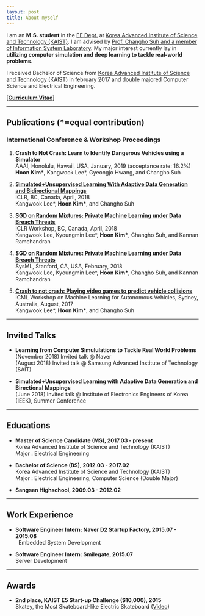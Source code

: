 ```yaml
---
layout: post
title: About myself
---
```


I am an **M.S. student** in the [EE Dept.](https://ee.kaist.ac.kr/?language=en) at [Korea Advanced Institute of Science and Technology (KAIST)](https://www.kaist.ac.kr/html/en/). I am advised by [Prof. Changho Suh and a member of Information System Laboratory](http://csuh.kaist.ac.kr/).  My major interest currently lay in **utilizing computer simulation and deep learning to tackle real-world problems**.

I received Bachelor of Science from [Korea Advanced Institute of Science and Technology (KAIST)](https://www.kaist.ac.kr/html/en/) in february 2017 and double majored Computer Science and Electrical Engineering.

[**[Curriculum Vitae](https://github.com/gnsrla12/gnsrla12.github.io/raw/master/hoon_kim_cv.pdf)**] 
  
---------------------------------------
## Publications (*=equal contribution)

### International Conference & Workshop Proceedings

1. **Crash to Not Crash: Learn to Identify Dangerous Vehicles using a Simulator**  
   AAAI, Honolulu, Hawaii, USA, January, 2019 (acceptance rate: 16.2%)  
   __Hoon Kim\*__, Kangwook Lee*, Gyeongjo Hwang, and Changho Suh  
   
2. **[Simulated+Unsupervised Learning With Adaptive Data Generation and Bidirectional Mappings](https://openreview.net/pdf?id=SkHDoG-Cb)**  
   ICLR, BC, Canada, April, 2018  
   Kangwook Lee*, __Hoon Kim*__, and Changho Suh  

3. **[SGD on Random Mixtures: Private Machine Learning under Data Breach Threats](https://openreview.net/pdf?id=r17_wzJPM)**  
   ICLR Workshop, BC, Canada, April, 2018  
   Kangwook Lee, Kyoungmin Lee*, __Hoon Kim*__, Changho Suh, and Kannan Ramchandran 
   
4. **[SGD on Random Mixtures: Private Machine Learning under Data Breach Threats](http://www.sysml.cc/doc/73.pdf)**  
   SysML, Stanford, CA, USA, February, 2018  
   Kangwook Lee, Kyoungmin Lee*, __Hoon Kim*__, Changho Suh, and Kannan Ramchandran  
   
5. **[Crash to not crash: Playing video games to predict vehicle collisions](https://openreview.net/pdf?id=r1GXtBEf-)**  
   ICML Workshop on Machine Learning for Autonomous Vehicles, Sydney, Australia, August, 2017  
   Kangwook Lee*, __Hoon Kim*__, and Changho Suh  
  
---------------------------------------
## Invited Talks

- __Learning from Computer Simululations to Tackle Real World Problems__  
   (November 2018) Invited talk @ Naver  
   (August 2018) Invited talk @ Samsung Advanced Institute of Technology (SAIT)

- __Simulated+Unsupervised Learning with Adaptive Data Generation and Birectional Mappings__  
   (June 2018) Invited talk @ Institute of Electronics Engineers of Korea (IEEK), Summer Conference

---------------------------------------
## Educations

- __Master of Science Candidate (MS), 2017.03 - present__  
   Korea Advanced Institute of Science and Technology (KAIST)  
   Major : Electrical Engineering

- __Bachelor of Science (BS), 2012.03 - 2017.02__  
   Korea Advanced Institute of Science and Technology (KAIST)  
   Major : Electrical Engineering, Computer Science (Double Major)   

- __Sangsan Highschool, 2009.03 - 2012.02__
  
---------------------------------------
## Work Experience

- __Software Engineer Intern: Naver D2 Startup Factory, 2015.07 - 2015.08__  
    Embedded System Development

- __Software Engineer Intern: Smilegate, 2015.07__  
    Server Development
  
---------------------------------------
## Awards

- __2nd place, KAIST E5 Start-up Challenge ($10,000), 2015__  
   Skatey, the Most Skateboard-like Electric Skateboard ([Video](https://vimeo.com/174919036))
